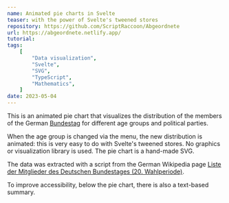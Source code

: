 ```yaml
---
name: Animated pie charts in Svelte
teaser: with the power of Svelte's tweened stores
repository: https://github.com/ScriptRaccoon/Abgeordnete
url: https://abgeordnete.netlify.app/
tutorial:
tags:
    [
        "Data visualization",
        "Svelte",
        "SVG",
        "TypeScript",
        "Mathematics",
    ]
date: 2023-05-04
---
```


This is an animated pie chart that visualizes the distribution of the members of the German [Bundestag](https://de.wikipedia.org/wiki/Deutscher_Bundestag) for different age groups and political parties.

When the age group is changed via the menu, the new distribution is animated: this is very easy to do with Svelte's tweened stores. No graphics or visualization library is used. The pie chart is a hand-made SVG.

The data was extracted with a script from the German Wikipedia page [Liste der Mitglieder des Deutschen Bundestages (20. Wahlperiode)](https://de.wikipedia.org/wiki/Liste_der_Mitglieder_des_Deutschen_Bundestages_%2820._Wahlperiode%29).

To improve accessibility, below the pie chart, there is also a text-based summary.
